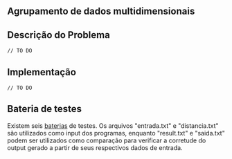 ## Agrupamento de dados multidimensionais

## Descrição do Problema
    // TO DO

## Implementação
    // TO DO

## Bateria de testes
Existem seis [baterias](https://github.com/Math-Gomes/Agrupamento-de-dados-multidimensionais/tree/master/baterias) de testes. Os arquivos "entrada.txt" e "distancia.txt" são utilizados como input dos programas, enquanto "result.txt" e "saida.txt" podem ser utilizados como comparação para verificar a corretude do output gerado a partir de seus respectivos dados de entrada.



